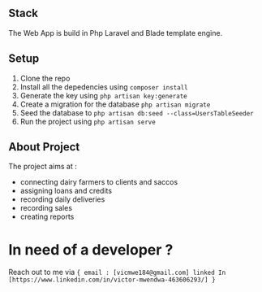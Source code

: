 
## Stack

The Web App is build in Php Laravel and Blade template engine. 

## Setup
1. Clone the repo
2. Install all the depedencies using ``composer install``
3. Generate the key using ``php artisan key:generate``
4. Create a migration for the database ``php artisan migrate``
5. Seed the database to ``php artisan db:seed --class=UsersTableSeeder``
6. Run the project using ``php artisan serve``

## About Project
The project aims at :
- connecting dairy farmers to clients and saccos
- assigning loans and credits
-  recording daily deliveries
-  recording sales
-  creating reports

# In need of a developer ?
Reach out to me via 
``{
email : [vicmwe184@gmail.com]
linked In [https://www.linkedin.com/in/victor-mwendwa-463606293/]
}``
